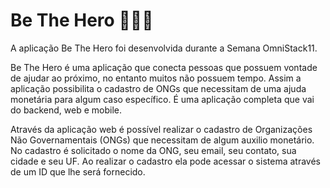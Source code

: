 # Be The Hero 🦸‍♂️🚀

A aplicação Be The Hero foi desenvolvida durante a Semana OmniStack11.

Be The Hero é uma aplicação que conecta pessoas que possuem vontade de ajudar ao
próximo, no entanto muitos não possuem tempo. Assim a aplicação possibilita o cadastro
de ONGs  que necessitam de uma ajuda monetária para algum caso específico. É uma
aplicação completa que vai do backend, web e mobile.

Através da aplicação web é possível realizar o cadastro de Organizações Não
Governamentais (ONGs) que necessitam de algum auxilio monetário. No cadastro é
solicitado o nome da ONG, seu email, seu contato, sua cidade e seu UF. Ao realizar o
cadastro ela pode acessar o sistema através de um ID que lhe será fornecido.
